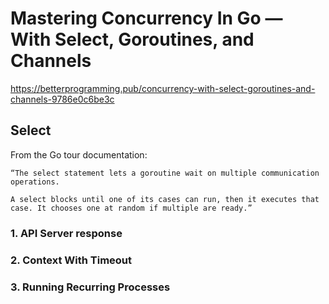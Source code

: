 # Mastering Concurrency In Go — With Select, Goroutines, and Channels

https://betterprogramming.pub/concurrency-with-select-goroutines-and-channels-9786e0c6be3c

## Select
From the Go tour documentation:

    “The select statement lets a goroutine wait on multiple communication operations.

    A select blocks until one of its cases can run, then it executes that case. It chooses one at random if multiple are ready.”

### 1. API Server response
### 2. Context With Timeout
### 3. Running Recurring Processes

